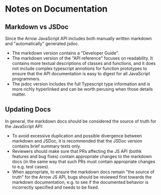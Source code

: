 # Notes on Documentation

## Markdown vs JSDoc

Since the Arrow JavaScript API includes both manually written markdown and "automatically" generated jsdoc.

- The markdown version contains a "Developer Guide".
- The markdown version of the "API reference" focuses on readability. It contains more textual descriptions of classes and functions, and it does not include complex typescript annotions for function prototypes to ensure that the API documentation is easy to digest for all JavaScript programmers.
- The jsdoc version includes the full Typescript type information and is more richly hyperlinked and can be worth perusing when those details matter.

## Updating Docs

In general, the markdown docs should be considered the source of truth for the JavaScript API:

* To avoid excessive duplication and possible divergence between markdown and JSDoc, it is recommended that the JSDoc version contains brief summary texts only.
* Reviewers should make sure that PRs affecting the JS API (bothk features and bug fixes) contain appropriate changes to the markdown docs (in the same way that such PRs must contain appropriate changes to e.g. test cases).
* When appropriate, to ensure the markdown docs remain "the source of truth" for the Arrow JS API, bugs should be reviewed first towards the markdown documentation, e.g. to see if the documented behavior is incorrectly specified and needs to be fixed.
